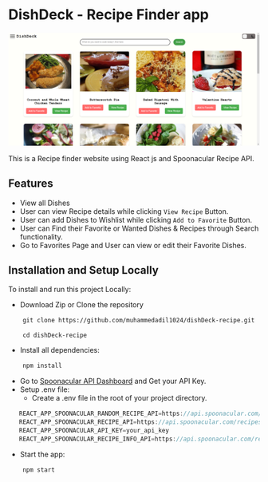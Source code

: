 # DishDeck - Recipe Finder app

![Demo App](/public/demo.png)

This is a Recipe finder website using React js and Spoonacular Recipe API.

## Features

* View all Dishes
* User can view Recipe details while clicking `View Recipe` Button.
* User can add Dishes to Wishlist while clicking `Add to Favorite` Button.
* User can Find their Favorite or Wanted Dishes & Recipes through Search functionality.
* Go to Favorites Page and User can view or edit their Favorite Dishes.

## Installation and Setup Locally

To install and run this project Locally: 

* Download Zip or Clone the repository
```shell
    git clone https://github.com/muhammedadil1024/dishDeck-recipe.git
```
```shell
    cd dishDeck-recipe
```
* Install all dependencies:
```js
    npm install
```
* Go to [Spoonacular API Dashboard](https://spoonacular.com/food-api/console#Dashboard) and Get your API Key.
* Setup .env file:
    - Create a .env file in the root of your project directory.
 ```js
    REACT_APP_SPOONACULAR_RANDOM_RECIPE_API=https://api.spoonacular.com/recipes/random?number=15 
    REACT_APP_SPOONACULAR_RECIPE_API=https://api.spoonacular.com/recipes/complexSearch
    REACT_APP_SPOONACULAR_API_KEY=your_api_key
    REACT_APP_SPOONACULAR_RECIPE_INFO_API=https://api.spoonacular.com/recipes/
```
*  Start the app:
```js
    npm start
```